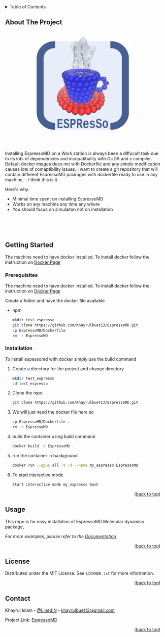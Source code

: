 
<!-- TABLE OF CONTENTS -->
<details>
  <summary>Table of Contents</summary>
  <ol>
    <li><a href="#about-the-project">About The Project</a></li>
    <li>
      <a href="#getting-started">Getting Started</a>
      <ul>
        <li><a href="#prerequisites">Prerequisites</a></li>
        <li><a href="#installation">Installation</a></li>
      </ul>
    </li>
    <li><a href="#usage">Usage</a></li>
    <li><a href="#license">License</a></li>
    <li><a href="#contact">Contact</a></li>
  </ol>
</details>



<!-- ABOUT THE PROJECT -->
## About The Project

<!-- PROJECT LOGO -->
<br />
<div align="center">
  <a href="https://github.com/github_username/repo_name">
    <img src="images/Espresso.png" alt="Logo" width="300" height="300">
  </a>
</div>

</br>
</br>
</br>

Installing EspressoMD on a Work station is always been a diffucult task due to its lots of dependencies and incopatibality with CUDA and c compiler. Default docker images does not with Dockerfile and any simple modification causes lots of comaptibility issues. I want to create a git repository that will contain different EspressoMD packages with dockerfile ready to use in any machine. - I think this is it.

Here's why:
* Minimal time spent on installing EspressoMD 
* Works on any machine any time any where
* You should focus on simulaiton not on installation

</br>
</br>
</br>



<!-- GETTING STARTED -->
## Getting Started

The machine need to have docker installed. To install docker follow the instruction on [Docker Page](https://docs.docker.com/desktop/install/linux-install/)

### Prerequisites

The machine need to have docker installed. To install docker follow the instruction on [Docker Page](https://docs.docker.com/desktop/install/linux-install/)

Create a folder and have the docker file available
* npm
  ```sh
  mkdir test_espresso
  git clone https://github.com/Khayrulbuet13/EspressoMD.git
  cp EspressoMD/Dockerfile
  rm -r EspressoMD
  ```

### Installation

To install espessomd with docker simply use the build command

1. Create a directory for the project and change directory
   ```sh
   mkdir test_espresso
   cd test_espresso
   ```
2. Clone the repo
   ```sh
   git clone https://github.com/Khayrulbuet13/EspressoMD.git
   ```
3. We will just need the docker file here so 
   ```sh
   cp EspressoMD/Dockerfile .
   rm -r EspressoMD
   ```
4. build the container using build command
   ```sh
   docker build -t EspressoMD .
   ```
5. run the container in background
   ```sh
   docker run --gpus all -t -d --name my_espresso EspressoMD
   ```
6. To start interactive mode
   ```sh
   Start interactive mode my_espresso bash
   ```

<p align="right">(<a href="#readme-top">back to top</a>)</p>



<!-- USAGE EXAMPLES -->
## Usage

This repo is for easy installation of EspressoMD Molecular dynamics package,

_For more examples, please refer to the [Documentation](https://espressomd.github.io/doc/index.html)_

<p align="right">(<a href="#readme-top">back to top</a>)</p>





<!-- LICENSE -->
## License

Distributed under the MIT License. See `LICENSE.txt` for more information.

<p align="right">(<a href="#readme-top">back to top</a>)</p>



<!-- CONTACT -->
## Contact

Khayrul Islam - [@LinedIN](https://www.linkedin.com/in/khayrulbuet13/) - khayrulbuet13@gmail.com

Project Link: [EspressoMD](https://github.com/Khayrulbuet13/EspressoMD.git)

<p align="right">(<a href="#readme-top">back to top</a>)</p>
